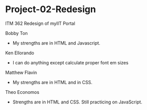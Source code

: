 # Project-02-Redesign
ITM 362 Redesign of myIIT Portal


Bobby Ton
  - My strengths are in HTML and Javascript.
  
Ken Ellorando
  - I can do anything except calculate proper font em sizes
  
Matthew Flavin
  - My strengths are in HTML and in CSS.

Theo Economos
  - Strengths are in HTML and CSS. Still practicing on JavaScript.
